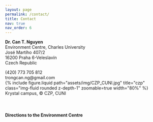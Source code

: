 ```yaml
---
layout: page
permalink: /contact/
title: Contact
nav: true
nav_order: 6
---
```


<div class="row justify-content-sm-center">
    <div class="col-sm-4 mt-3 mt-md-0">
        <p><b>Dr. Can T. Nguyen</b> <br>
        Environment Centre, Charles University <br>
        José Martího 407/2 <br>
        16200 Praha 6-Veleslavín <br>
        Czech Republic </p>
        <span class="fa-solid fa-square-phone"></span> (420) 773 705 812 <br>
        <i class="fa-solid fa-envelope"></i> trongcan.ng@gmail.com
    </div>
    <div class="col-sm-8 mt-3 mt-md-0">
        {% include figure.liquid path="assets/img/CZP_CUNI.jpg" title="czp" class="img-fluid rounded z-depth-1" zoomable=true width="80%" %}
        Krystal campus, <span class="copyright">&copy;</span> CZP, CUNI <br>
    </div>
</div>


<br>
<br>

#### Directions to the Environment Centre

<div id="map" style="width:90%;height:500px"></div>

<script>
function myMap() {
  var myCenter = new google.maps.LatLng( 50.094025,14.341628);
  var mapCanvas = document.getElementById("map");
  var mapOptions = {center: myCenter, zoom: 15};
  var map = new google.maps.Map(mapCanvas, mapOptions);
  var marker = new google.maps.Marker({position:myCenter});
  marker.setMap(map);

  var infowindow = new google.maps.InfoWindow({
  content: "Krystal, José Martího 407/2, 16200 Praha 6-Veleslavín"
});

infowindow.open(map,marker);
}
</script>

<script src="https://maps.googleapis.com/maps/api/js?key=AIzaSyA7i6vSafRzNMdIaq-SslU9oycP9HMR9TM&callback=myMap">
</script>

<br>
